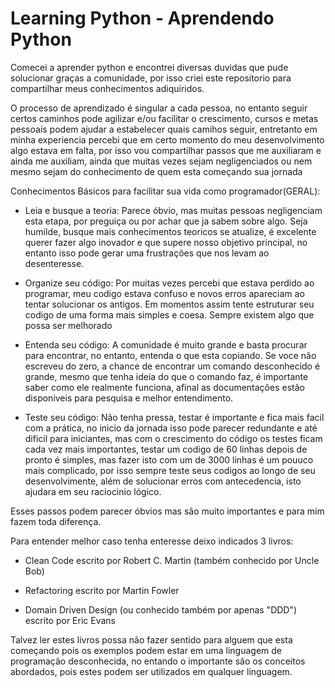 # Learning Python - Aprendendo Python 
Comecei a aprender python e encontrei diversas duvidas que pude solucionar graças a comunidade, por isso criei este repositorio para compartilhar meus conhecimentos adiquiridos.

O processo de aprendizado é singular a cada pessoa, no entanto seguir certos caminhos pode agilizar e/ou facilitar o crescimento, cursos e metas pessoais podem ajudar a estabelecer quais camihos seguir, entretanto em minha experiencia percebi que em certo momento do meu desenvolvimento algo estava em falta, por isso vou compartilhar passos que me auxiliaram e ainda me auxiliam, ainda que muitas vezes sejam negligenciados ou nem mesmo sejam do conhecimento de quem esta começando sua jornada

Conhecimentos Básicos para facilitar sua vida como programador(GERAL):
  
  - Leia e busque a teoria:
      Parece óbvio, mas muitas pessoas negligenciam esta etapa, por preguiça ou por achar que ja sabem sobre algo. Seja humilde, busque mais conhecimentos teoricos se atualize, é excelente querer fazer algo inovador e que supere nosso objetivo principal, no entanto isso pode gerar uma frustrações que nos levam ao desenteresse.
  
  - Organize seu código:
      Por muitas vezes percebi que estava perdido ao programar, meu codigo estava confuso e novos erros apareciam ao tentar solucionar os antigos.
      Em momentos assim tente estruturar seu codigo de uma forma mais simples e coesa. Sempre existem algo que possa ser melhorado
  
  - Entenda seu código:
      A comunidade é muito grande e basta procurar para encontrar, no entanto, entenda o que esta copiando. Se voce não escreveu do zero, a chance de encontrar um comando desconhecido é grande, mesmo que tenha ideia do que o comando faz, é importante saber como ele realmente funciona, afinal as documentações estão disponiveis para pesquisa e melhor entendimento.
  
  - Teste seu código:
      Não tenha pressa, testar é importante e fica mais facil com a prática, no inicio da jornada isso pode parecer redundante e até dificil para iniciantes, mas com o crescimento do código os testes ficam cada vez mais importantes, testar um codigo de 60 linhas depois de pronto é simples, mas fazer isto com um de 3000 linhas é um pouuco mais complicado, por isso sempre teste seus codigos ao longo de seu desenvolvimente, além de solucionar erros com antecedencia, isto ajudara em seu raciocinio lógico.

Esses passos podem parecer óbvios mas são muito importantes e para mim fazem toda diferença.

Para entender melhor caso tenha enteresse deixo indicados 3 livros:

  - Clean Code escrito por Robert C. Martin (também conhecido por Uncle Bob)

  - Refactoring escrito por Martin Fowler

  - Domain Driven Design (ou conhecido também por apenas "DDD") escrito por Eric Evans

Talvez ler estes livros possa não fazer sentido para alguem que esta começando pois os exemplos podem estar em uma linguagem de programação desconhecida, no entando o importante são os conceitos abordados, pois estes podem ser utilizados em qualquer linguagem.
